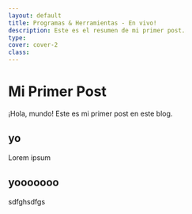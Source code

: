 ```yaml
---
layout: default
title: Programas & Herramientas - En vivo!
description: Este es el resumen de mi primer post.
type: 
cover: cover-2
class: 
---
```


# Mi Primer Post

¡Hola, mundo! Este es mi primer post en este blog.

 ## yo

 Lorem ipsum

 ## yooooooo

 sdfghsdfgs